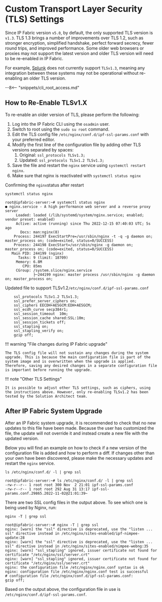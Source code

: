 # Custom Transport Layer Security (TLS) Settings

Since IP Fabric version `v5.0`, by default, the only supported TLS version is `v1.3`. TLS 1.3 brings a number of improvements over TLS 1.2, such as stronger encryption, simplified handshake, perfect forward secrecy, fewer round trips, and improved performance. Some older web browsers or proxies may not support the latest version and older TLS version will need to be re-enabled in IP Fabric.

For example, [Splunk](https://docs.splunk.com/Documentation/Splunk/9.0.1/Security/SetyourSSLversion)
does not currently support `TLSv1.3`, meaning any integration between these systems may not be operational without re-enabling an older TLS version.

--8<-- "snippets/cli_root_access.md"

## How to Re-Enable TLSv1.X

To re-enable an older version of TLS, please perform the following:

1. Log into the IP Fabric CLI using the `osadmin` user.
2. Switch to root using the `sudo su root` command.
3. Edit the TLS config file `/etc/nginx/conf.d/ipf-ssl-params.conf` with your preferred editor.
4. Modify the first line of the configuration file by adding other TLS versions separated by spaces:
   1. Original: `ssl_protocols TLSv1.3;`
   2. Updated: `ssl_protocols TLSv1.2 TLSv1.3;`
5. Save the file and restart the `nginx` service using `systemctl restart nginx`.
6. Make sure that nginx is reactivated with `systemctl status nginx`

Confirming the `nginx`status after restart

```shell
systemctl status nginx
```

```shell
root@ipfabric-server:~# systemctl status nginx
● nginx.service - A high performance web server and a reverse proxy server
     Loaded: loaded (/lib/systemd/system/nginx.service; enabled; vendor preset: enabled)
     Active: active (running) since Thu 2022-12-15 07:40:03 UTC; 5s ago
       Docs: man:nginx(8)
    Process: 244197 ExecStartPre=/usr/sbin/nginx -t -q -g daemon on; master_process on; (code=exited, status=0/SUCCESS)
    Process: 244198 ExecStart=/usr/sbin/nginx -g daemon on; master_process on; (code=exited, status=0/SUCCESS)
   Main PID: 244199 (nginx)
      Tasks: 9 (limit: 18709)
     Memory: 6.8M
        CPU: 85ms
     CGroup: /system.slice/nginx.service
             ├─244199 nginx: master process /usr/sbin/nginx -g daemon on; master_process on;
```


Updated file to support TLSv1.2`/etc/nginx/conf.d/ipf-ssl-params.conf`

```shell
    ssl_protocols TLSv1.2 TLSv1.3;
    ssl_prefer_server_ciphers on;
    ssl_ciphers EECDH+AESGCM:EDH+AESGCM;
    ssl_ecdh_curve secp384r1;
    ssl_session_timeout  10m;
    ssl_session_cache shared:SSL:10m;
    ssl_session_tickets off;
    ssl_stapling on;
    ssl_stapling_verify on;
    gzip off;

```

!!! warning "File changes during IP Fabric upgrade"

    The TLS config file will not sustain any changes during the system upgrade. This is because the main configuration file is part of the system image and is overwritten when the upgrade is applied. Therefore, saving any desired changes in a separate configuration file is important before running the upgrade.

!!! note "Other TLS Settings"

    It is possible to adjust other TLS settings, such as ciphers, using the instructions above. However, only re-enabling TLSv1.2 has been tested by the Solution Architect team.

## After IP Fabric System Upgrade

After an IP Fabric system upgrade, it is recommended to check that no new updates to this file have been made. Because the user has customized the file, the update will not override it and instead create a new file with the updated version.

Below you will find an example on how to check if a new version of the
configuration file is added and how to perform a diff. If changes other than
your own have been discovered, please make the necessary updates and
restart the `nginx` service.

```shell
ls /etc/nginx/conf.d/ -l | grep ssl
```

```shell
root@ipfabric-server:~# ls /etc/nginx/conf.d/ -l | grep ssl
-rw-r--r-- 1 root root 300 Nov  2 21:01 ipf-ssl-params.conf
-rw-r--r-- 1 root root 292 Aug 31 13:17 ipf-ssl-params.conf.29865.2022-11-02@21:01:39~
```

There are two SSL config files in the output above. To see which one is being used by Nginx, run:

```shell
nginx -T | grep ssl
```

```shell
root@ipfabric-server:~# nginx -T | grep ssl
nginx: [warn] the "ssl" directive is deprecated, use the "listen ... ssl" directive instead in /etc/nginx/sites-enabled/ipf-nimpee-update:28
nginx: [warn] the "ssl" directive is deprecated, use the "listen ... ssl" directive instead in /etc/nginx/sites-enabled/nimpee-webng:35
nginx: [warn] "ssl_stapling" ignored, issuer certificate not found for certificate "/etc/nginx/ssl/server.crt"
nginx: [warn] "ssl_stapling" ignored, issuer certificate not found for certificate "/etc/nginx/ssl/server.crt"
nginx: the configuration file /etc/nginx/nginx.conf syntax is ok
nginx: configuration file /etc/nginx/nginx.conf test is successful
# configuration file /etc/nginx/conf.d/ipf-ssl-params.conf:                                                  gzip off;
```

Based on the output above, the configuration file in use is `/etc/nginx/conf.d/ipf-ssl-params.conf`.
